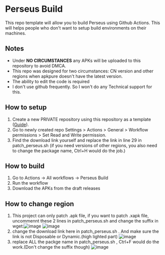 # Perseus Build
This repo template will allow you to build Perseus using Github Actions. This will helps people who don't want to setup build environments on their machines.

## Notes
- Under **NO CIRCUMSTANCES** any APKs will be uploaded to this repository to avoid DMCA.
- This repo was designed for two circumstances: CN version and other regions when apkpure doesn't have the latest version.
- The ability to edit the code is required
- I don't use github frequently. So I won't do any Technical support for this.

## How to setup
1. Create a new PRIVATE repository using this repository as a template ([Guide](https://docs.github.com/en/repositories/creating-and-managing-repositories/creating-a-repository-from-a-template)).
2. Go to newly created repo Settings > Actions > General > Workflow permissions > Set Read and Write permission.
3. Find the download link yourself and replace the link in line 29 in patch_perseus.sh (if you need versions of other regions, you also need to change the package name, Ctrl+H would do the job.)

## How to build
1. Go to Actions -> All workflows -> Perseus Build
2. Run the workflow
3. Download the APKs from the draft releases

## How to change region
1. This project can only patch .apk file, if you want to patch .xapk file, uncommennt these 2 lines in patch_perseus.sh and  change the suffix in wget:![image](https://github.com/CapitalGrin/AzurLaneBiliBili-Perseus/assets/109933411/c1d4ea1e-c00f-49d5-969e-11054d6ae8c6)
![image](https://github.com/CapitalGrin/AzurLaneBiliBili-Perseus/assets/109933411/8d721bae-34d8-4edf-8944-fc95e308ab13)
2. change the download link here in patch_perseus.sh . And make sure the link is not Disposable or Dynamic.(high lighted part)
![image](https://github.com/CapitalGrin/AzurLaneBiliBili-Perseus/assets/109933411/07f37070-015d-4b40-84e1-b23a1f6c856c)
3. replace ALL the packge name in patch_perseus.sh , Ctrl+F would do the work.(Don't change the suffix though)
![image](https://github.com/CapitalGrin/AzurLaneBiliBili-Perseus/assets/109933411/d91800e7-ca14-4b91-9931-07acc28a5d56)
